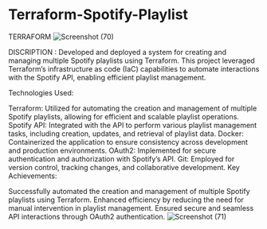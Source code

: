 # Terraform-Spotify-Playlist
TERRAFORM
![Screenshot (70)](https://github.com/user-attachments/assets/c4dfca01-1308-4687-87c7-97e82bace3f1)

DISCRIPTION :
Developed and deployed a system for creating and managing multiple Spotify playlists using Terraform. This project leveraged Terraform’s infrastructure as code (IaC) capabilities to automate interactions with the Spotify API, enabling efficient playlist management.

Technologies Used:

Terraform: Utilized for automating the creation and management of multiple Spotify playlists, allowing for efficient and scalable playlist operations.
Spotify API: Integrated with the API to perform various playlist management tasks, including creation, updates, and retrieval of playlist data.
Docker: Containerized the application to ensure consistency across development and production environments.
OAuth2: Implemented for secure authentication and authorization with Spotify’s API.
Git: Employed for version control, tracking changes, and collaborative development.
Key Achievements:

Successfully automated the creation and management of multiple Spotify playlists using Terraform.
Enhanced efficiency by reducing the need for manual intervention in playlist management.
Ensured secure and seamless API interactions through OAuth2 authentication.
![Screenshot (71)](https://github.com/user-attachments/assets/a9282d92-6806-4264-b671-b8d03b4203e8)







